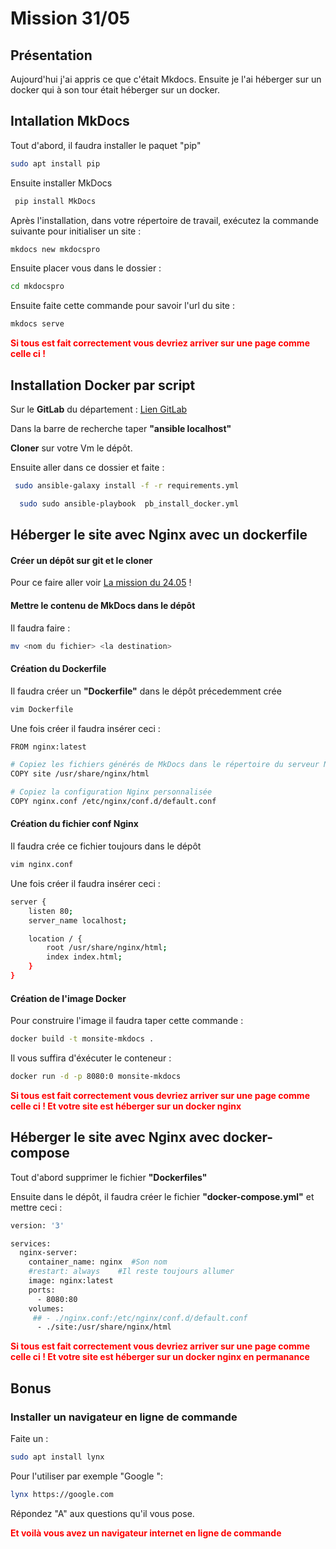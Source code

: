 
# Mission 31/05

## Présentation

Aujourd'hui j'ai appris ce que c'était Mkdocs. Ensuite je l'ai héberger sur un docker qui à son tour était héberger sur un docker.


## Intallation MkDocs
Tout d'abord, il faudra installer le paquet "pip"

~~~bash
sudo apt install pip
~~~

Ensuite installer MkDocs

~~~bash
 pip install MkDocs
~~~

Après l'installation, dans votre répertoire de travail, exécutez la commande suivante pour initialiser un site :

~~~bash
mkdocs new mkdocspro
~~~

Ensuite placer vous dans le dossier :

~~~bash
cd mkdocspro
~~~

Ensuite faite cette commande pour savoir l'url du site :

~~~bash
mkdocs serve
~~~

 <span style="color:red">**Si tous est fait correctement vous devriez arriver sur une page comme celle ci !**</span>

## Installation Docker par script 

Sur le **GitLab** du département : [Lien GitLab](https://git.sarthe.fr/users/sign_in)

Dans la barre de recherche taper **"ansible localhost"** 

**Cloner** sur votre Vm le dépôt.

Ensuite aller dans ce dossier et faite :

~~~bash
 sudo ansible-galaxy install -f -r requirements.yml
~~~
~~~bash
  sudo sudo ansible-playbook  pb_install_docker.yml
~~~


## Héberger le site avec Nginx avec un dockerfile 

#### Créer un dépôt sur git et le cloner

Pour ce faire aller voir [La mission du 24.05](https://docs.google.com/document/d/14tMhcMASoQPYrmPUGnfUJUFraNKdQ1lJ/edit?usp=share_link&ouid=108552385396745786417&rtpof=true&sd=true) !

#### Mettre le contenu de MkDocs dans le dépôt

Il faudra faire :

~~~bash
mv <nom du fichier> <la destination>
~~~

#### Création du Dockerfile

Il faudra créer un **"Dockerfile"** dans le dépôt précedemment crée 

~~~bash
vim Dockerfile
~~~

Une fois créer il faudra insérer ceci :

~~~bash
FROM nginx:latest

# Copiez les fichiers générés de MkDocs dans le répertoire du serveur Nginx
COPY site /usr/share/nginx/html

# Copiez la configuration Nginx personnalisée
COPY nginx.conf /etc/nginx/conf.d/default.conf
~~~

#### Création du fichier conf Nginx
 
 Il faudra crée ce fichier toujours dans le dépôt 

~~~bash
vim nginx.conf
~~~

Une fois créer il faudra insérer ceci :

~~~bash
server {
    listen 80;
    server_name localhost;

    location / {
        root /usr/share/nginx/html;
        index index.html;
    }
}
~~~

#### Création de l'image Docker 

Pour construire l'image il faudra taper cette commande : 

~~~bash
docker build -t monsite-mkdocs .
~~~

Il vous suffira d'éxécuter le conteneur :

~~~bash
docker run -d -p 8080:0 monsite-mkdocs
~~~

<span style="color:red">**Si tous est fait correctement vous devriez arriver sur une page comme celle ci ! Et votre site est héberger sur un docker nginx**</span>



## Héberger le site avec Nginx avec docker-compose 

Tout d'abord supprimer le fichier **"Dockerfiles"**

Ensuite dans le dépôt, il faudra créer le fichier **"docker-compose.yml"** et mettre ceci :

~~~bash
version: '3'

services:
  nginx-server:
    container_name: nginx  #Son nom
    #restart: always    #Il reste toujours allumer
    image: nginx:latest
    ports:
      - 8080:80
    volumes:
     ## - ./nginx.conf:/etc/nginx/conf.d/default.conf
      - ./site:/usr/share/nginx/html
~~~

<span style="color:red">**Si tous est fait correctement vous devriez arriver sur une page comme celle ci ! Et votre site est héberger sur un docker nginx en permanance**</span>


## Bonus 

### Installer un navigateur en ligne de commande 

Faite un : 

~~~bash
sudo apt install lynx
~~~

Pour l'utiliser par exemple "Google ":

~~~bash
lynx https://google.com
~~~

Répondez "A" aux questions qu'il vous pose.

<span style="color:red">**Et voilà vous avez un navigateur internet en ligne de commande**</span>







